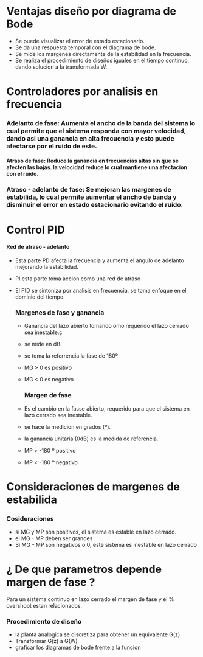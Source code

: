   # Ventajas diseño por diagrama de Bode

   * Se puede visualizar el error de estado estacionario.
   * Se da una respuesta temporal con el diagrama de bode.
   * Se mide los margenes directamente de la estabilidad en la frecuencia.
   * Se realiza el procedimiento de diseños iguales en el tiempo continuo, dando solucion a la transformada W.


#  Controladores por analisis en frecuencia

  ### Adelanto de fase: Aumenta el ancho de la banda del sistema lo cual permite que el sistema responda con mayor velocidad, dando asi una ganancia en alta frecuencia y esto puede afectarse por el ruido de este.

  #### Atraso de fase: Reduce la ganancia en frecuencias altas sin que se afecten las bajas. la velocidad reduce lo cual mantiene una afectacion con el ruido.

  ### Atraso - adelanto de fase: Se mejoran las margenes de estabilida, lo cual permite aumentar el ancho de banda y disminuir el error en estado estacionario evitando el ruido.

  # Control PID
#### Red de atraso - adelanto 

* Esta parte PD afecta la  frecuencia y aumenta el angulo de adelanto mejorando la estabilidad.
* PI esta parte toma accion como una red de atraso
* El PID se sintoniza por analisis en frecuencia, se toma enfoque en el dominio del tiempo.

  ### Margenes de fase y ganancia

  * Ganancia del lazo abierto tomando omo requerido el lazo cerrado sea inestable.ç
  * se mide en dB.
  * se toma la referrencia la fase de 180º
  * MG > 0 es positivo
  * MG < 0 es negativo

    ### Margen de fase 

  * Es el cambio en la fasse abierto, requerido para que el sistema en lazo cerrado sea inestable.
  * se hace la medicion en grados (º).
  * la ganancia unitaria (0dB) es la medida de referencia.
  * MP > -180 º positivo 
  * MP < -180 º negativo

# Consideraciones de margenes de estabilida 

### Cosideraciones 
* si MG y MP son positivos, el sistema es estable en lazo cerrado.
* el MG - MP deben ser grandes
* Si MG - MP son negativos o 0, este sistema es inestable en lazo cerrado


# ¿ De que parametros depende margen de fase ?
 Para un sistema continuo en lazo cerrado el margen de fase y el % overshoot estan relacionados.

  ### Procedimiento de diseño 

  * la planta analogica se discretiza para obtener un equivalente G(z)
  * Transformar G(z) a G(W)
  * graficar los diagramas de bode frente a la funcion 
    
